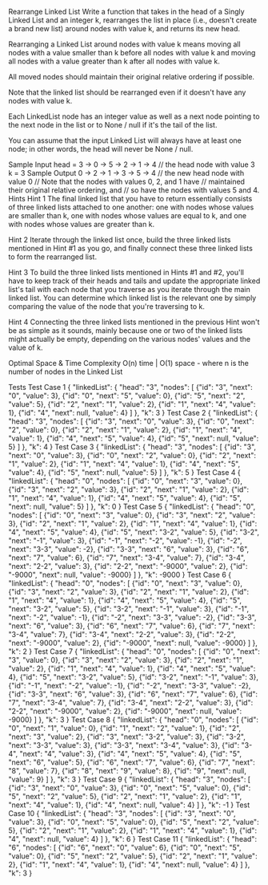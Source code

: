 Rearrange Linked List
Write a function that takes in the head of a Singly Linked List and an integer k, rearranges the list in place (i.e., doesn't create a brand new list) around nodes with value k, and returns its new head.

Rearranging a Linked List around nodes with value k means moving all nodes with a value smaller than k before all nodes with value k and moving all nodes with a value greater than k after all nodes with value k.

All moved nodes should maintain their original relative ordering if possible.

Note that the linked list should be rearranged even if it doesn't have any nodes with value k.

Each LinkedList node has an integer value as well as a next node pointing to the next node in the list or to None / null if it's the tail of the list.

You can assume that the input Linked List will always have at least one node; in other words, the head will never be None / null.

Sample Input
head = 3 -> 0 -> 5 -> 2 -> 1 -> 4 // the head node with value 3
k = 3
Sample Output
0 -> 2 -> 1 -> 3 -> 5 -> 4 // the new head node with value 0
// Note that the nodes with values 0, 2, and 1 have
// maintained their original relative ordering, and
// so have the nodes with values 5 and 4.
Hints
Hint 1
The final linked list that you have to return essentially consists of three linked lists attached to one another: one with nodes whose values are smaller than k, one with nodes whose values are equal to k, and one with nodes whose values are greater than k.

Hint 2
Iterate through the linked list once, build the three linked lists mentioned in Hint #1 as you go, and finally connect these three linked lists to form the rearranged list.

Hint 3
To build the three linked lists mentioned in Hints #1 and #2, you'll have to keep track of their heads and tails and update the appropriate linked list's tail with each node that you traverse as you iterate through the main linked list. You can determine which linked list is the relevant one by simply comparing the value of the node that you're traversing to k.

Hint 4
Connecting the three linked lists mentioned in the previous Hint won't be as simple as it sounds, mainly because one or two of the linked lists might actually be empty, depending on the various nodes' values and the value of k.

Optimal Space & Time Complexity
O(n) time | O(1) space - where n is the number of nodes in the Linked List

Tests
Test Case 1
{
  "linkedList": {
    "head": "3",
    "nodes": [
      {"id": "3", "next": "0", "value": 3},
      {"id": "0", "next": "5", "value": 0},
      {"id": "5", "next": "2", "value": 5},
      {"id": "2", "next": "1", "value": 2},
      {"id": "1", "next": "4", "value": 1},
      {"id": "4", "next": null, "value": 4}
    ]
  },
  "k": 3
}
Test Case 2
{
  "linkedList": {
    "head": "3",
    "nodes": [
      {"id": "3", "next": "0", "value": 3},
      {"id": "0", "next": "2", "value": 0},
      {"id": "2", "next": "1", "value": 2},
      {"id": "1", "next": "4", "value": 1},
      {"id": "4", "next": "5", "value": 4},
      {"id": "5", "next": null, "value": 5}
    ]
  },
  "k": 4
}
Test Case 3
{
  "linkedList": {
    "head": "3",
    "nodes": [
      {"id": "3", "next": "0", "value": 3},
      {"id": "0", "next": "2", "value": 0},
      {"id": "2", "next": "1", "value": 2},
      {"id": "1", "next": "4", "value": 1},
      {"id": "4", "next": "5", "value": 4},
      {"id": "5", "next": null, "value": 5}
    ]
  },
  "k": 5
}
Test Case 4
{
  "linkedList": {
    "head": "0",
    "nodes": [
      {"id": "0", "next": "3", "value": 0},
      {"id": "3", "next": "2", "value": 3},
      {"id": "2", "next": "1", "value": 2},
      {"id": "1", "next": "4", "value": 1},
      {"id": "4", "next": "5", "value": 4},
      {"id": "5", "next": null, "value": 5}
    ]
  },
  "k": 0
}
Test Case 5
{
  "linkedList": {
    "head": "0",
    "nodes": [
      {"id": "0", "next": "3", "value": 0},
      {"id": "3", "next": "2", "value": 3},
      {"id": "2", "next": "1", "value": 2},
      {"id": "1", "next": "4", "value": 1},
      {"id": "4", "next": "5", "value": 4},
      {"id": "5", "next": "3-2", "value": 5},
      {"id": "3-2", "next": "-1", "value": 3},
      {"id": "-1", "next": "-2", "value": -1},
      {"id": "-2", "next": "3-3", "value": -2},
      {"id": "3-3", "next": "6", "value": 3},
      {"id": "6", "next": "7", "value": 6},
      {"id": "7", "next": "3-4", "value": 7},
      {"id": "3-4", "next": "2-2", "value": 3},
      {"id": "2-2", "next": "-9000", "value": 2},
      {"id": "-9000", "next": null, "value": -9000}
    ]
  },
  "k": -9000
}
Test Case 6
{
  "linkedList": {
    "head": "0",
    "nodes": [
      {"id": "0", "next": "3", "value": 0},
      {"id": "3", "next": "2", "value": 3},
      {"id": "2", "next": "1", "value": 2},
      {"id": "1", "next": "4", "value": 1},
      {"id": "4", "next": "5", "value": 4},
      {"id": "5", "next": "3-2", "value": 5},
      {"id": "3-2", "next": "-1", "value": 3},
      {"id": "-1", "next": "-2", "value": -1},
      {"id": "-2", "next": "3-3", "value": -2},
      {"id": "3-3", "next": "6", "value": 3},
      {"id": "6", "next": "7", "value": 6},
      {"id": "7", "next": "3-4", "value": 7},
      {"id": "3-4", "next": "2-2", "value": 3},
      {"id": "2-2", "next": "-9000", "value": 2},
      {"id": "-9000", "next": null, "value": -9000}
    ]
  },
  "k": 2
}
Test Case 7
{
  "linkedList": {
    "head": "0",
    "nodes": [
      {"id": "0", "next": "3", "value": 0},
      {"id": "3", "next": "2", "value": 3},
      {"id": "2", "next": "1", "value": 2},
      {"id": "1", "next": "4", "value": 1},
      {"id": "4", "next": "5", "value": 4},
      {"id": "5", "next": "3-2", "value": 5},
      {"id": "3-2", "next": "-1", "value": 3},
      {"id": "-1", "next": "-2", "value": -1},
      {"id": "-2", "next": "3-3", "value": -2},
      {"id": "3-3", "next": "6", "value": 3},
      {"id": "6", "next": "7", "value": 6},
      {"id": "7", "next": "3-4", "value": 7},
      {"id": "3-4", "next": "2-2", "value": 3},
      {"id": "2-2", "next": "-9000", "value": 2},
      {"id": "-9000", "next": null, "value": -9000}
    ]
  },
  "k": 3
}
Test Case 8
{
  "linkedList": {
    "head": "0",
    "nodes": [
      {"id": "0", "next": "1", "value": 0},
      {"id": "1", "next": "2", "value": 1},
      {"id": "2", "next": "3", "value": 2},
      {"id": "3", "next": "3-2", "value": 3},
      {"id": "3-2", "next": "3-3", "value": 3},
      {"id": "3-3", "next": "3-4", "value": 3},
      {"id": "3-4", "next": "4", "value": 3},
      {"id": "4", "next": "5", "value": 4},
      {"id": "5", "next": "6", "value": 5},
      {"id": "6", "next": "7", "value": 6},
      {"id": "7", "next": "8", "value": 7},
      {"id": "8", "next": "9", "value": 8},
      {"id": "9", "next": null, "value": 9}
    ]
  },
  "k": 3
}
Test Case 9
{
  "linkedList": {
    "head": "3",
    "nodes": [
      {"id": "3", "next": "0", "value": 3},
      {"id": "0", "next": "5", "value": 0},
      {"id": "5", "next": "2", "value": 5},
      {"id": "2", "next": "1", "value": 2},
      {"id": "1", "next": "4", "value": 1},
      {"id": "4", "next": null, "value": 4}
    ]
  },
  "k": -1
}
Test Case 10
{
  "linkedList": {
    "head": "3",
    "nodes": [
      {"id": "3", "next": "0", "value": 3},
      {"id": "0", "next": "5", "value": 0},
      {"id": "5", "next": "2", "value": 5},
      {"id": "2", "next": "1", "value": 2},
      {"id": "1", "next": "4", "value": 1},
      {"id": "4", "next": null, "value": 4}
    ]
  },
  "k": 6
}
Test Case 11
{
  "linkedList": {
    "head": "6",
    "nodes": [
      {"id": "6", "next": "0", "value": 6},
      {"id": "0", "next": "5", "value": 0},
      {"id": "5", "next": "2", "value": 5},
      {"id": "2", "next": "1", "value": 2},
      {"id": "1", "next": "4", "value": 1},
      {"id": "4", "next": null, "value": 4}
    ]
  },
  "k": 3
}